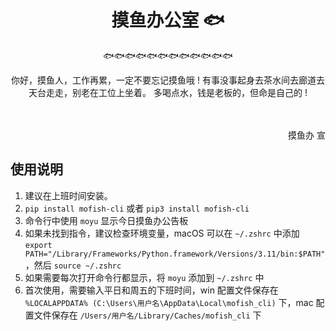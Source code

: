 <h1 align="center">摸鱼办公室 🐟</h1>

<p align="center">
🐟🐟🐟🐟🐟🐟🐟🐟🐟🐟🐟🐟
</p>

<center>
你好，摸鱼人，工作再累，一定不要忘记摸鱼哦 !
有事没事起身去茶水间去廊道去天台走走，别老在工位上坐着。
多喝点水，钱是老板的，但命是自己的 !
</center>
<br><br>


<p align="right">摸鱼办 宣 </p>

## 使用说明

1. 建议在上班时间安装。
2. `pip install mofish-cli` 或者 `pip3 install mofish-cli`
3. 命令行中使用 `moyu` 显示今日摸鱼办公告板
4. 如果未找到指令，建议检查环境变量，macOS 可以在 `~/.zshrc` 中添加 `export PATH="/Library/Frameworks/Python.framework/Versions/3.11/bin:$PATH"`，然后 `source ~/.zshrc`
5. 如果需要每次打开命令行都显示，将 `moyu` 添加到 `~/.zshrc` 中
6. 首次使用，需要输入平日和周五的下班时间，win 配置文件保存在 `%LOCALAPPDATA% (C:\Users\用户名\AppData\Local\mofish_cli)` 下，mac 配置文件保存在 `/Users/用户名/Library/Caches/mofish_cli` 下
